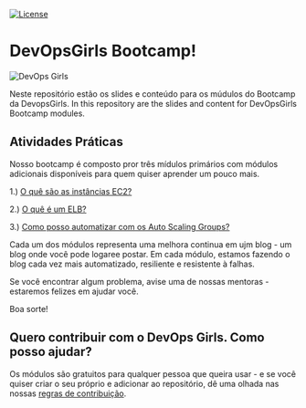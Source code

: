 [![License](https://img.shields.io/badge/License-CC0-green.svg)](https://creativecommons.org/publicdomain/zero/1.0/)

# DevOpsGirls Bootcamp!

![DevOps Girls](/images/devopsgirls.jpg)

Neste repositório estão os slides e conteúdo para os múdulos do Bootcamp da DevopsGirls.
In this repository are the slides and content for DevOpsGirls Bootcamp modules.

## Atividades Práticas

Nosso bootcamp é composto pror três mídulos primários com módulos adicionais disponíveis para quem quiser aprender um pouco mais.


1.) [O quê são as instâncias EC2?](https://github.com/DevOpsGirls/devopsgirls-bootcamp-br/blob/master/1-1-EC2.md)

2.) [O quê é um ELB?](https://github.com/DevOpsGirls/devopsgirls-bootcamp-br/blob/master/2-1-ELB.md)

3.) [Como posso automatizar com os Auto Scaling Groups?](https://github.com/DevOpsGirls/devopsgirls-bootcamp-br/blob/master/3-1-ASG.md)

Cada um dos módulos representa uma melhora continua em ujm blog - um blog onde você pode logaree postar. Em cada módulo, estamos fazendo o blog cada vez mais automatizado, resiliente e resistente à falhas.

Se você encontrar algum problema, avise uma de nossas mentoras - estaremos felizes em ajudar você.

Boa sorte!

## Quero contribuir com o DevOps Girls. Como posso ajudar?

Os módulos são gratuitos para qualquer pessoa que queira usar - e se você quiser criar o seu próprio e adicionar ao repositório, dê uma olhada nas nossas [regras de contribuição](/CONTRIBUTING.md).

